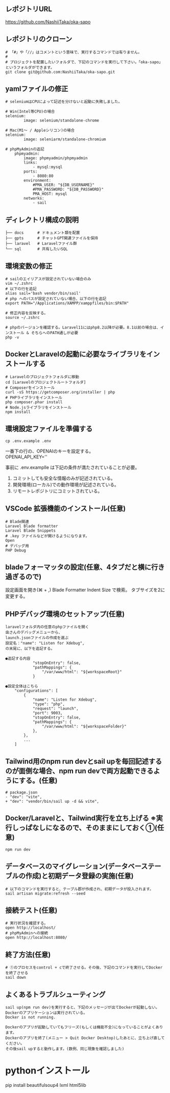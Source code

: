 ## レポジトリURL
https://github.com/NashiiTaka/oka-sapo

## レポジトリのクローン
```
# 「#」や「//」はコメントという意味で、実行するコマンドでは有りません。
#
# プロジェクトを配置したいフォルダで、下記のコマンドを実行して下さい。「oka-sapo」というフォルダができます。
git clone git@github.com:NashiiTaka/oka-sapo.git
```

## yamlファイルの修正
```
# seleniumはCPUによって記述を分けないと起動に失敗しました。

# Win(Intel等CPU)の場合
selenium:
        image: selenium/standalone-chrome

# Mac(M1〜 / Appleシリコン)の場合
selenium:
        image: seleniarm/standalone-chromium

# phpMyAdminの追記
    phpmyadmin:
        image: phpmyadmin/phpmyadmin
        links:
            - mysql:mysql
        ports:
            - 8080:80
        environment:
            #PMA_USER: "${DB_USERNAME}"
            #PMA_PASSWORD: "${DB_PASSWORD}"
            PMA_HOST: mysql
        networks:
            - sail
```

## ディレクトリ構成の説明
```
├── docs      # ドキュメント類を配置
├── gpts      # チャットGPT関連ファイルを保持
├── laravel   # Laravelファイル群
└── sql       # 共有したいSQL
```

## 環境変数の修正
```
# sailのエイリアスが設定されていない場合のみ
vim ~/.zshrc
# 以下の行を追記
alias sail='bash vendor/bin/sail'
# php へのパスが設定されていない場合、以下の行を追記
export PATH="/Applications/XAMPP/xamppfiles/bin:$PATH"

# 修正内容を反映する。
source ~/.zshrc

# phpのバージョンを確認する。Laravel11にはphp8.2以降が必要。8.1以前の場合は、インストール & そちらへのPATH通しが必要
php -v
```

## DockerとLaravelの起動に必要なライブラリをインストールする
```
# Laravelのプロジェクトフォルダに移動
cd [Laravelのプロジェクトルートフォルダ]
# Composerをインストール
curl -sS https://getcomposer.org/installer | php
# PHPライブラリをインストール
php composer.phar install
# Node.jsライブラリをインストール
npm install
```

## 環境設定ファイルを準備する
```
cp .env.example .env
```
一番下の行の、OPENAIのキーを設定する。  
OPENAI_API_KEY=''

事前に .env.examplle は下記の条件が満たされていることが必要。
1. コミットしても安全な情報のみが記述されている。
2. 開発環境(ローカル)での動作環境が記述されている。
3. リモートレポジトリにコミットされている。

## VSCode 拡張機能のインストール(任意)
```
# Blade関連
Laravel Blade formatter
Laravel Blade Snippets
# .key ファイルなどが開けるようになります。
Open
# デバッグ用
PHP Debug
```

## bladeフォーマッタの設定(任意、4タブだと横に行き過ぎるので)
設定画面を開き(⌘ + ,)
Blade Formatter Indent Size
で検索。
タブサイズを2に変更する。

## PHPデバッグ環境のセットアップ(任意)
```
laravelフォルダ内の任意のphpファイルを開く
虫さんのデバッグメニューから、
launch.jsonファイルの作成を選ぶ
設定名："name": "Listen for Xdebug",
の末尾に、以下を追記する。

●追記する内容
            "stopOnEntry": false,
            "pathMappings": {
                "/var/www/html": "${workspaceRoot}"
            }

●設定全体はこちら
    "configurations": [
        {
            "name": "Listen for Xdebug",
            "type": "php",
            "request": "launch",
            "port": 9003,
            "stopOnEntry": false,
            "pathMappings": {
                "/var/www/html": "${workspaceFolder}"
            },
        },
        ...
    ]
```

## Tailwind用のnpm run devとsail upを毎回記述するのが面倒な場合、npm run devで両方起動できるようにする。(任意)
```
# package.json
- "dev": "vite",
+ "dev": "vendor/bin/sail up -d && vite",
```


## Docker/Laravelと、Tailwind実行を立ち上げる ※実行しっぱなしになるので、そのままにしておく①(任意)
```
npm run dev
```

## データベースのマイグレーション(データベーステーブルの作成)と初期データ登録の実施(任意)
```
# 以下のコマンドを実行すると、テーブル郡が作成され、初期データが投入されます。
sail artisan migrate:refresh --seed
```

## 接続テスト(任意)
```
# 実行状況を確認する。
open http://localhost/
# phpMyAdminへの接続
open http://localhost:8080/
```

## 終了方法(任意)
```
# ①のプロセスをcontrol + cで終了させる。その後、下記のコマンドを実行してDockerを終了させる
sail down
```

## よくあるトラブルシューティング
```
sail up(npm run dev)を実行すると、下記のメッセージが出てDockerが起動しない。
Dockerのアプリケーションは実行されている。
Docker is not running.
  
Dockerのアプリが起動していてもフリーズ(もしくは機能不全)になっていることがよくあります。
Dockerのアプリを終了(メニュー > Quit Docker Desktop)したあとに、立ち上げ直してください。
その後sail upすると動作します。(数例、同じ現象を確認しました)
```

# pythonインストール
pip install beautifulsoup4 lxml html5lib